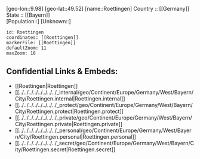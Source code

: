 ﻿---
location: [49.52,9.98] 
mapzoom: [7,12] 
mapmarker: city 
type: City
tags:
- geo/City


SpocWebEntityId: 33852
isDeleted: false
confidential: public

---
[geo-lon::9.98] 
[geo-lat::49.52] 
[name::Roettingen] 
Country :: [[Germany]]  
State :: [[Bayern]]  
[Population::] 
[Unknown::] 


```leaflet
id: Roettingen
coordinates: [[Roettingen]] 
markerFile: [[Roettingen]] 
defaultZoom: 11 
maxZoom: 18
```


## Confidential Links & Embeds: 
- [[Roettingen|Roettingen]]  
- [[../../../../../../../../_internal/geo/Continent/Europe/Germany/West/Bayern/City/Roettingen.internal|Roettingen.internal]] 
- [[../../../../../../../../_protect/geo/Continent/Europe/Germany/West/Bayern/City/Roettingen.protect|Roettingen.protect]] 
- [[../../../../../../../../_private/geo/Continent/Europe/Germany/West/Bayern/City/Roettingen.private|Roettingen.private]] 
- [[../../../../../../../../_personal/geo/Continent/Europe/Germany/West/Bayern/City/Roettingen.personal|Roettingen.personal]] 
- [[../../../../../../../../_secret/geo/Continent/Europe/Germany/West/Bayern/City/Roettingen.secret|Roettingen.secret]] 
